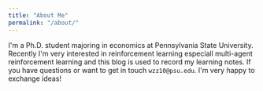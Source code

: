 ```yaml
---
title: "About Me"
permalink: "/about/"
---
```



I'm a Ph.D. student majoring in economics at Pennsylvania State University. Recently I'm very interested in reinforcement learning especiall multi-agent reinforcement learning and this blog is used to record my learning notes. If you have questions or want to get in touch `wzz10@psu.edu`. I'm very happy to exchange ideas!
